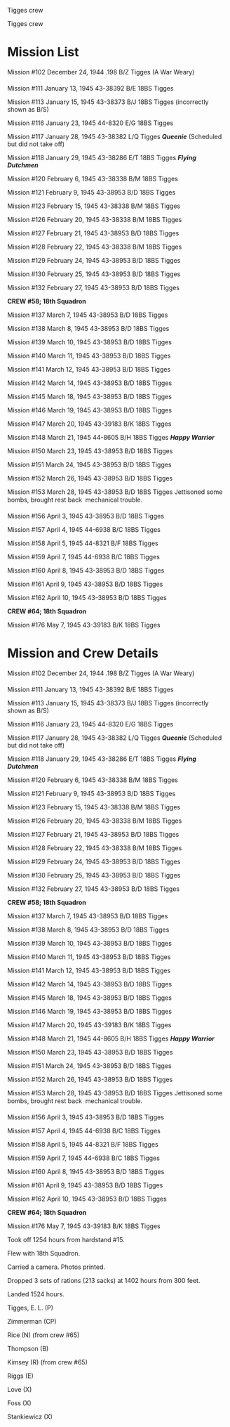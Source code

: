 





Tigges crew






 




Tigges crew

# Mission List

Mission #102 December 24, 1944 .198 B/Z Tigges
(A War Weary)

Mission #111 January 13, 1945 43-38392 B/E 18BS Tigges

Mission #113 January 15, 1945 43-38373 B/J 18BS Tigges
(incorrectly shown as B/S)

Mission #116 January 23, 1945 44-8320 E/G 18BS Tigges

Mission #117 January 28, 1945 43-38382 L/Q Tigges ***Queenie***
(Scheduled but did not take off)

Mission #118 January 29, 1945 43-38286 E/T 18BS Tigges ***Flying
Dutchmen***

Mission #120 February 6, 1945 43-38338 B/M 18BS Tigges

Mission #121 February 9, 1945 43-38953 B/D 18BS Tigges

Mission #123 February 15, 1945 43-38338 B/M 18BS Tigges

Mission #126 February 20, 1945 43-38338 B/M 18BS Tigges

Mission #127 February 21, 1945 43-38953 B/D 18BS Tigges

Mission #128 February 22, 1945 43-38338 B/M 18BS Tigges

Mission #129 February 24, 1945 43-38953 B/D 18BS Tigges

Mission #130 February 25, 1945 43-38953 B/D 18BS Tigges

Mission #132 February 27, 1945 43-38953 B/D 18BS Tigges

**CREW #58; 18th Squadron**

Mission #137 March 7, 1945 43-38953 B/D 18BS Tigges

Mission #138 March 8, 1945 43-38953 B/D 18BS Tigges

Mission #139 March 10, 1945 43-38953 B/D 18BS Tigges

Mission #140 March 11, 1945 43-38953 B/D 18BS Tigges

Mission #141 March 12, 1945 43-38953 B/D 18BS Tigges

Mission #142 March 14, 1945 43-38953 B/D 18BS Tigges

Mission #145 March 18, 1945 43-38953 B/D 18BS Tigges

Mission #146 March 19, 1945 43-38953 B/D 18BS Tigges

Mission #147 March 20, 1945 43-39183 B/K 18BS Tigges

Mission #148 March 21, 1945 44-8605 B/H 18BS Tigges ***Happy
Warrior***

Mission #150 March 23, 1945 43-38953 B/D 18BS Tigges

Mission #151 March 24, 1945 43-38953 B/D 18BS Tigges

Mission #152 March 26, 1945 43-38953 B/D 18BS Tigges

Mission #153 March 28, 1945 43-38953 B/D 18BS
Tigges
Jettisoned some bombs, brought rest back  mechanical trouble.

Mission #156 April 3, 1945 43-38953 B/D 18BS Tigges

Mission #157 April 4, 1945 44-6938 B/C 18BS Tigges

Mission #158 April 5, 1945 44-8321 B/F 18BS Tigges

Mission #159 April 7, 1945 44-6938 B/C 18BS Tigges

Mission #160 April 8, 1945 43-38953 B/D 18BS Tigges

Mission #161 April 9, 1945 43-38953 B/D 18BS Tigges

Mission #162 April 10, 1945 43-38953 B/D 18BS Tigges

**CREW #64; 18th Squadron**

Mission #176 May 7, 1945 43-39183 B/K 18BS Tigges

# Mission and Crew Details

Mission #102 December 24, 1944 .198 B/Z Tigges
(A War Weary)

Mission #111 January 13, 1945 43-38392 B/E 18BS Tigges

Mission #113 January 15, 1945 43-38373 B/J 18BS Tigges
(incorrectly shown as B/S)

Mission #116 January 23, 1945 44-8320 E/G 18BS Tigges

Mission #117 January 28, 1945 43-38382 L/Q Tigges ***Queenie***
(Scheduled but did not take off)

Mission #118 January 29, 1945 43-38286 E/T 18BS Tigges ***Flying
Dutchmen***

Mission #120 February 6, 1945 43-38338 B/M 18BS Tigges

Mission #121 February 9, 1945 43-38953 B/D 18BS Tigges

Mission #123 February 15, 1945 43-38338 B/M 18BS Tigges

Mission #126 February 20, 1945 43-38338 B/M 18BS Tigges

Mission #127 February 21, 1945 43-38953 B/D 18BS Tigges

Mission #128 February 22, 1945 43-38338 B/M 18BS Tigges

Mission #129 February 24, 1945 43-38953 B/D 18BS Tigges

Mission #130 February 25, 1945 43-38953 B/D 18BS Tigges

Mission #132 February 27, 1945 43-38953 B/D 18BS Tigges

**CREW #58; 18th Squadron**

Mission #137 March 7, 1945 43-38953 B/D 18BS Tigges

Mission #138 March 8, 1945 43-38953 B/D 18BS Tigges

Mission #139 March 10, 1945 43-38953 B/D 18BS Tigges

Mission #140 March 11, 1945 43-38953 B/D 18BS Tigges

Mission #141 March 12, 1945 43-38953 B/D 18BS Tigges

Mission #142 March 14, 1945 43-38953 B/D 18BS Tigges

Mission #145 March 18, 1945 43-38953 B/D 18BS Tigges

Mission #146 March 19, 1945 43-38953 B/D 18BS Tigges

Mission #147 March 20, 1945 43-39183 B/K 18BS Tigges

Mission #148 March 21, 1945 44-8605 B/H 18BS Tigges ***Happy
Warrior***

Mission #150 March 23, 1945 43-38953 B/D 18BS Tigges

Mission #151 March 24, 1945 43-38953 B/D 18BS Tigges

Mission #152 March 26, 1945 43-38953 B/D 18BS Tigges

Mission #153 March 28, 1945 43-38953 B/D 18BS
Tigges
Jettisoned some bombs, brought rest back  mechanical trouble.

Mission #156 April 3, 1945 43-38953 B/D 18BS Tigges

Mission #157 April 4, 1945 44-6938 B/C 18BS Tigges

Mission #158 April 5, 1945 44-8321 B/F 18BS Tigges

Mission #159 April 7, 1945 44-6938 B/C 18BS Tigges

Mission #160 April 8, 1945 43-38953 B/D 18BS Tigges

Mission #161 April 9, 1945 43-38953 B/D 18BS Tigges

Mission #162 April 10, 1945 43-38953 B/D 18BS Tigges

**CREW #64; 18th Squadron**

Mission #176 May 7, 1945 43-39183 B/K 18BS Tigges

Took off 1254 hours from hardstand #15.

Flew with 18th Squadron.

Carried a camera. Photos printed.

Dropped 3 sets of rations (213 sacks) at 1402 hours from 300
feet.

Landed 1524 hours.

Tigges, E. L. (P)

Zimmerman (CP)

Rice (N) (from crew #65)

Thompson (B)

Kimsey (R) (from crew #65)

Riggs (E)

Love (X)

Foss (X)

Stankiewicz (X)




